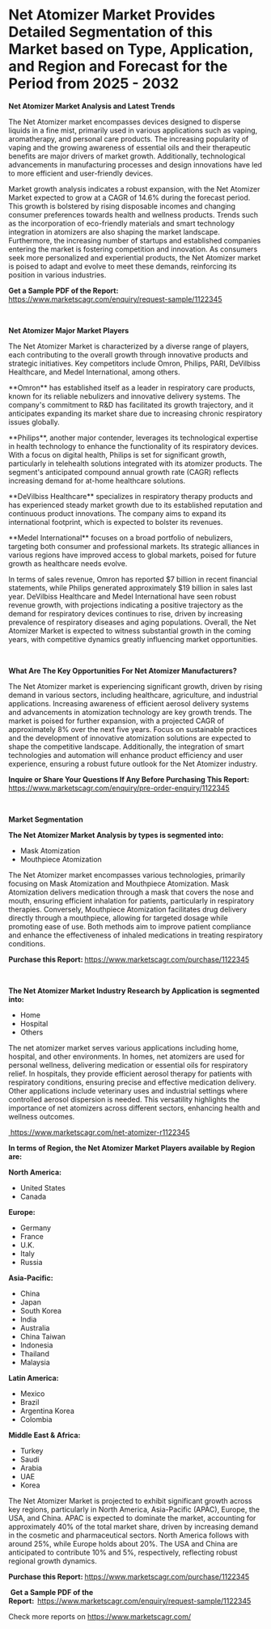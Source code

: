 <p><h1>Net Atomizer Market Provides Detailed Segmentation of this Market based on Type, Application, and Region and Forecast for the Period from 2025 - 2032</h1></p><p><strong>Net Atomizer Market Analysis and Latest Trends</strong></p>
<p><p>The Net Atomizer market encompasses devices designed to disperse liquids in a fine mist, primarily used in various applications such as vaping, aromatherapy, and personal care products. The increasing popularity of vaping and the growing awareness of essential oils and their therapeutic benefits are major drivers of market growth. Additionally, technological advancements in manufacturing processes and design innovations have led to more efficient and user-friendly devices.</p><p>Market growth analysis indicates a robust expansion, with the Net Atomizer Market expected to grow at a CAGR of 14.6% during the forecast period. This growth is bolstered by rising disposable incomes and changing consumer preferences towards health and wellness products. Trends such as the incorporation of eco-friendly materials and smart technology integration in atomizers are also shaping the market landscape. Furthermore, the increasing number of startups and established companies entering the market is fostering competition and innovation. As consumers seek more personalized and experiential products, the Net Atomizer market is poised to adapt and evolve to meet these demands, reinforcing its position in various industries.</p></p>
<p><strong>Get a Sample PDF of the Report:&nbsp;</strong> <a href="https://www.marketscagr.com/enquiry/request-sample/1122345?utm_campaign=3120&utm_medium=2&utm_source=Github&utm_content=ia&utm_term=05032025&utm_id=net-atomizer">https://www.marketscagr.com/enquiry/request-sample/1122345</a></p>
<p>&nbsp;</p>
<p><strong>Net Atomizer Major Market Players</strong></p>
<p><p>The Net Atomizer Market is characterized by a diverse range of players, each contributing to the overall growth through innovative products and strategic initiatives. Key competitors include Omron, Philips, PARI, DeVilbiss Healthcare, and Medel International, among others.</p><p>**Omron** has established itself as a leader in respiratory care products, known for its reliable nebulizers and innovative delivery systems. The company's commitment to R&D has facilitated its growth trajectory, and it anticipates expanding its market share due to increasing chronic respiratory issues globally.</p><p>**Philips**, another major contender, leverages its technological expertise in health technology to enhance the functionality of its respiratory devices. With a focus on digital health, Philips is set for significant growth, particularly in telehealth solutions integrated with its atomizer products. The segment's anticipated compound annual growth rate (CAGR) reflects increasing demand for at-home healthcare solutions.</p><p>**DeVilbiss Healthcare** specializes in respiratory therapy products and has experienced steady market growth due to its established reputation and continuous product innovations. The company aims to expand its international footprint, which is expected to bolster its revenues.</p><p>**Medel International** focuses on a broad portfolio of nebulizers, targeting both consumer and professional markets. Its strategic alliances in various regions have improved access to global markets, poised for future growth as healthcare needs evolve.</p><p>In terms of sales revenue, Omron has reported $7 billion in recent financial statements, while Philips generated approximately $19 billion in sales last year. DeVilbiss Healthcare and Medel International have seen robust revenue growth, with projections indicating a positive trajectory as the demand for respiratory devices continues to rise, driven by increasing prevalence of respiratory diseases and aging populations. Overall, the Net Atomizer Market is expected to witness substantial growth in the coming years, with competitive dynamics greatly influencing market opportunities.</p></p>
<p>&nbsp;</p>
<p><strong>What Are The Key Opportunities For Net Atomizer Manufacturers?</strong></p>
<p><p>The Net Atomizer market is experiencing significant growth, driven by rising demand in various sectors, including healthcare, agriculture, and industrial applications. Increasing awareness of efficient aerosol delivery systems and advancements in atomization technology are key growth trends. The market is poised for further expansion, with a projected CAGR of approximately 8% over the next five years. Focus on sustainable practices and the development of innovative atomization solutions are expected to shape the competitive landscape. Additionally, the integration of smart technologies and automation will enhance product efficiency and user experience, ensuring a robust future outlook for the Net Atomizer industry.</p></p>
<p><strong>Inquire or Share Your Questions If Any Before Purchasing This Report:</strong> <a href="https://www.marketscagr.com/enquiry/pre-order-enquiry/1122345?utm_campaign=3120&utm_medium=2&utm_source=Github&utm_content=ia&utm_term=05032025&utm_id=net-atomizer">https://www.marketscagr.com/enquiry/pre-order-enquiry/1122345</a></p>
<p>&nbsp;</p>
<p><strong>Market Segmentation</strong></p>
<p><strong>The Net Atomizer Market Analysis by types is segmented into:</strong></p>
<p><ul><li>Mask Atomization</li><li>Mouthpiece Atomization</li></ul></p>
<p><p>The Net Atomizer market encompasses various technologies, primarily focusing on Mask Atomization and Mouthpiece Atomization. Mask Atomization delivers medication through a mask that covers the nose and mouth, ensuring efficient inhalation for patients, particularly in respiratory therapies. Conversely, Mouthpiece Atomization facilitates drug delivery directly through a mouthpiece, allowing for targeted dosage while promoting ease of use. Both methods aim to improve patient compliance and enhance the effectiveness of inhaled medications in treating respiratory conditions.</p></p>
<p><strong>Purchase this Report:&nbsp;</strong><a href="https://www.marketscagr.com/purchase/1122345?utm_campaign=3120&utm_medium=2&utm_source=Github&utm_content=ia&utm_term=05032025&utm_id=net-atomizer">https://www.marketscagr.com/purchase/1122345</a></p>
<p>&nbsp;</p>
<p><strong>The Net Atomizer Market Industry Research by Application is segmented into:</strong></p>
<p><ul><li>Home</li><li>Hospital</li><li>Others</li></ul></p>
<p><p>The net atomizer market serves various applications including home, hospital, and other environments. In homes, net atomizers are used for personal wellness, delivering medication or essential oils for respiratory relief. In hospitals, they provide efficient aerosol therapy for patients with respiratory conditions, ensuring precise and effective medication delivery. Other applications include veterinary uses and industrial settings where controlled aerosol dispersion is needed. This versatility highlights the importance of net atomizers across different sectors, enhancing health and wellness outcomes.</p></p>
<p><a href="https://www.marketscagr.com/net-atomizer-r1122345?utm_campaign=3120&utm_medium=2&utm_source=Github&utm_content=ia&utm_term=05032025&utm_id=net-atomizer">&nbsp;https://www.marketscagr.com/net-atomizer-r1122345</a></p>
<p><strong>In terms of Region, the Net Atomizer Market Players available by Region are:</strong></p>
<p>
    <p> <strong> North America: </strong>
        <ul>
            <li>United States</li>
            <li>Canada</li>
        </ul>
        </p> 
    <p> <strong> Europe: </strong>
        <ul>
            <li>Germany</li>
            <li>France</li>
            <li>U.K.</li>
            <li>Italy</li>
            <li>Russia</li>
        </ul>
        </p> 
    <p> <strong> Asia-Pacific: </strong>
        <ul>
            <li>China</li>
            <li>Japan</li>
            <li>South Korea</li>
            <li>India</li>
            <li>Australia</li>
            <li>China Taiwan</li>
            <li>Indonesia</li>
            <li>Thailand</li>
            <li>Malaysia</li>
        </ul>
        </p> 
    <p> <strong> Latin America: </strong>
        <ul>
            <li>Mexico</li>
            <li>Brazil</li>
            <li>Argentina Korea</li>
            <li>Colombia</li>
        </ul>
        </p> 
    <p> <strong> Middle East & Africa: </strong>
        <ul>
            <li>Turkey</li>
            <li>Saudi</li>
            <li>Arabia</li>
            <li>UAE</li>
            <li>Korea</li>
        </ul>
    </p>
    </p>
<p><p>The Net Atomizer Market is projected to exhibit significant growth across key regions, particularly in North America, Asia-Pacific (APAC), Europe, the USA, and China. APAC is expected to dominate the market, accounting for approximately 40% of the total market share, driven by increasing demand in the cosmetic and pharmaceutical sectors. North America follows with around 25%, while Europe holds about 20%. The USA and China are anticipated to contribute 10% and 5%, respectively, reflecting robust regional growth dynamics.</p></p>
<p><strong>Purchase this Report: </strong><a href="https://www.marketscagr.com/purchase/1122345?utm_campaign=3120&utm_medium=2&utm_source=Github&utm_content=ia&utm_term=05032025&utm_id=net-atomizer">https://www.marketscagr.com/purchase/1122345</a></p>
<p>&nbsp;<strong>Get a Sample PDF of the Report:&nbsp;&nbsp;</strong><a href="https://www.marketscagr.com/enquiry/request-sample/1122345?utm_campaign=3120&utm_medium=2&utm_source=Github&utm_content=ia&utm_term=05032025&utm_id=net-atomizer">https://www.marketscagr.com/enquiry/request-sample/1122345</a></p>
<p><strong></strong></p>
<p>Check more reports on <a href="https://www.marketscagr.com/?utm_campaign=3120&utm_medium=2&utm_source=Github&utm_content=ia&utm_term=05032025&utm_id=net-atomizer">https://www.marketscagr.com/</a></p>